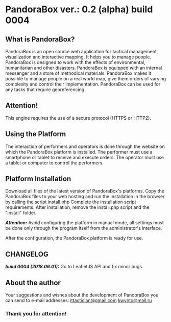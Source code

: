 PandoraBox ver.: 0.2 (alpha) build 0004
=======================================

## What is PandoraBox?

PandoraBox is an open source web application for tactical management, visualization and interactive mapping.
It helps you to manage people.
PandoraBox is designed to work with the effects of environmental, humanitarian and other disasters.
PandoraBox is equipped with an internal messenger and a store of methodical materials.
PandoraBox makes it possible to manage people on a real world map, give them orders of varying complexity and control their implementation.
PandoraBox can be used for any tasks that require georeferencing.

## Attention!

This engine requires the use of a secure protocol (HTTPS or HTTP2).

## Using the Platform

The interaction of performers and operators is done through the website on which the PandoraBox platform is installed.
The performer must use a smartphone or tablet to receive and execute orders.
The operator must use a tablet or computer to control the performers.

## Platform Installation

Download all files of the latest version of PandoraBox's platforms.
Copy the PandoraBox files to your web hosting and run the installation in the browser by calling the script install.php
Complete the installation script requirements.
After installation, remove the install.php script and the "install" folder.

***Attention:*** Avoid configuring the platform in manual mode, all settings must be done only through the program itself from the administrator's interface.

After the configuration, the PandoraBox platform is ready for use.

## CHANGELOG

***build 0004 (2018.06.01):*** Go to LeafletJS API and fix minor bugs.

## About the author

Your suggestions and wishes about the development of PandoraBox you can send to e-mail addresses:
[ittactician@gmail.com](mailto:ittactician@gmail.com) 
[kwynto@mail.ru](mailto:kwynto@mail.ru)

### Thank you for attention!

